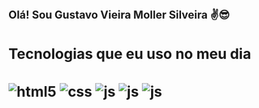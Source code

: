 ## Olá! Sou Gustavo Vieira Moller Silveira ✌️😎

<h1>Tecnologias que eu uso no meu dia<h1>
  
<div style="display: inline_block">
  <img align="center" alt="html5" src="https://img.shields.io/badge/HTML5-E34F26?style=for-the-badge&logo=html5&logoColor=white" />
  <img align="center" alt="css" src="https://img.shields.io/badge/CSS3-1572B6?style=for-the-badge&logo=css3&logoColor=white" />
  <img align="center" alt="js" src="https://img.shields.io/badge/JavaScript-F7DF1E?style=for-the-badge&logo=javascript&logoColor=black" />
  <img align="center" alt="js" src="https://img.shields.io/badge/Java-1E90FF?style=for-the-badge&logo=javascript&logoColor=black" />
  <img align="center" alt="js" src="https://img.shields.io/badge/figma-708090?style=for-the-badge&logo=javascript&logoColor=black" />
</div><br/>
